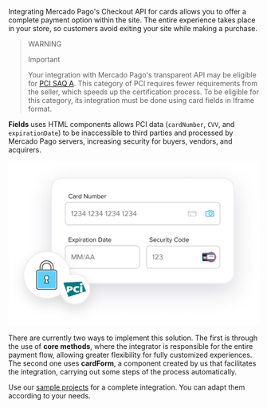 Integrating Mercado Pago's Checkout API for cards allows you to offer a complete payment option within the site. The entire experience takes place in your store, so customers avoid exiting your site while making a purchase.

> WARNING
> 
> Important
> 
> Your integration with Mercado Pago's transparent API may be eligible for [PCI SAQ A](https://www.mercadopago[FAKER][URL][DOMAIN]/developers/en/guides/security/pci-v2). This category of PCI requires fewer requirements from the seller, which speeds up the certification process. To be eligible for this category, its integration must be done using card fields in Iframe format.

**Fields** uses HTML components allows PCI data (`cardNumber`, `CVV`, and `expirationDate`) to be inaccessible to third parties and processed by Mercado Pago servers, increasing security for buyers, vendors, and acquirers.

![Fields](/images/api/api-integration-intro-en.png)

There are currently two ways to implement this solution. The first is through the use of **core methods**, where the integrator is responsible for the entire payment flow, allowing greater flexibility for fully customized experiences. The second one uses **cardForm**, a component created by us that facilitates the integration, carrying out some steps of the process automatically.

Use our [sample projects](#bookmark_sample_projects) for a complete integration. You can adapt them according to your needs.